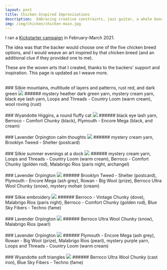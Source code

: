 ```yaml
---
layout: post
title: Chicken-Inspired Improvisations
description:  Embracing creative constraints, jazz guitar, a whole bunch of yarn, and beautiful chickens to kick the pandemic blues. 
img: /img/chicken/chicken-main.jpg
---
```


I ran a [Kickstarter campaign](https://www.kickstarter.com/projects/jeenalee/chicken-inspired-improvised-woven-art?ref=5g4ufo&token=d77bf698) in February-March 2021.

The idea was that the backer would choose one of the five chicken breed options, and I would weave an art inspired by that chicken breed (and an additional clue if they provided one to me).

These are the woven arts that I created, thanks to the backers' support and inspiration. This page is updated as I weave more.

<br/>
### Silkie
mountains, multitude of layers and patterns, rust red, and dark green

<img class="single" src="/img/chicken/chicken-1.jpg"/>
###### mystery heather dark green yarn, mystery cream yarn, black eye lash yarn, Loops and Threads - Country Loom (warm cream), wool roving (rust)

<br/>
<br/>
### Wyandotte
Higgins, a round fluffy cat

<img class="single" src="/img/chicken/chicken-2.jpg"/>
###### black eye lash yarn, Berroco - Comfort Chunky (black), Plymouth - Encore Mega (black, and cream)

<br/>
<br/>
### Lavender Orpington
calm thoughts

<img class="single" src="/img/chicken/chicken-3.jpg"/>
###### mystery cream yarn, Brooklyn Tweed - Shelter (postcard)


<br/>
<br/>
### Silkie
summer evenings at a dock

<img class="single" src="/img/chicken/chicken-4.jpg"/>
###### mystery cream yarn, Loops and Threads - Country Loom (warm cream), Berroco - Comfort Chunky (golden rod), Malabrigo Rios (paris night, archangel)


<br/>
<br/>
### Lavender Orpington

<img class="single" src="/img/chicken/chicken-5.jpg"/>
###### Brooklyn Tweed - Shelter (postcard), Plymouth - Encore Mega (ash grey), Rowan - Big Wool (prize), Berroco Ultra Wool Chunky (snow), mystery mohair (cream)


<br/>
<br/>
### Silkie
embroidery 

<img class="single" src="/img/chicken/chicken-6.jpg"/>
###### Berroco - Vintage Chunky (dove), Malabrigo Rios (paris night), Berroco - Comfort Chunky (golden rod), Blue Sky Fibers - Techno (fame)


<br/>
<br/>
### Lavender Orpington 

<img class="single" src="/img/chicken/chicken-7.jpg"/>
###### Berroco Ultra Wool Chunky (snow), Malabrigo Rios (pearl)


<br/>
<br/>
### Lavender Orpington 

<img class="single" src="/img/chicken/chicken-8.jpg"/>
###### Plymouth - Encore Mega (ash grey), Rowan - Big Wool (prize), Malabrigo Rios (pearl), mystery purple yarn, Loops and Threads - Country Loom (warm cream)


<br/>
<br/>
### Wyandotte
soft triangles

<img class="single" src="/img/chicken/chicken-9.jpg"/>
###### Berroco Ultra Wool Chunky (cast iron), Blue Sky Fibers - Techno (fame)